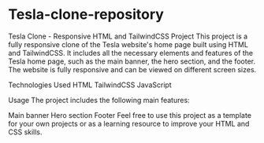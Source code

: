 # Tesla-clone-repository

Tesla Clone - Responsive HTML and TailwindCSS Project
This project is a fully responsive clone of the Tesla website's home page built using HTML and TailwindCSS. It includes all the necessary elements and features of the 
Tesla home page, such as the main banner, the hero section, and the footer. The website is fully responsive and can be viewed on different screen sizes.

Technologies Used
     HTML
    TailwindCSS
    JavaScript

Usage
The project includes the following main features:

Main banner
Hero section
Footer
Feel free to use this project as a template for your own projects or as a learning resource to improve your HTML and CSS skills.



